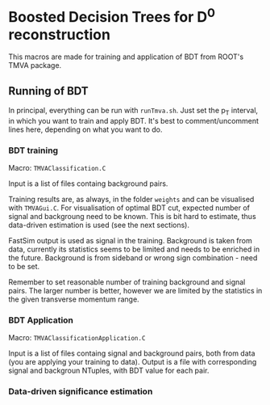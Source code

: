 # Boosted Decision Trees for D<sup>0</sup> reconstruction

This macros are made for training and application of BDT from ROOT's TMVA package.

## Running of BDT

In principal, everything can be run with `runTmva.sh`. Just set the p<sub>T</sub> interval, in which you want to train and apply BDT. It's best to comment/uncomment lines here, depending on what you want to do.

### BDT training

Macro: `TMVAClassification.C`

Input is a list of files containg background pairs.

Training results are, as always, in the folder `weights` and can be visualised with `TMVAGui.C`. For visualisation of optimal BDT cut,
expected number of signal and backgroung need to be known. This is bit hard to estimate, thus data-driven estimation is used 
(see the next sections).

FastSim output is used as signal in the training. 
Background is taken from data, currently its statistics seems to be limited and needs to be enriched in the future. Background is from sideband or wrong sign combination - need to be set.

Remember to set reasonable number of training background and signal pairs. The larger number is better, however we are limited by the statistics in the given transverse momentum range.



### BDT Application

Macro: `TMVAClassificationApplication.C`

Input is a list of files containg signal and background pairs, both from data (you are applying your training to data).
Output is a file with corresponding signal and backgroun NTuples, with BDT value for each pair.

### Data-driven significance estimation

